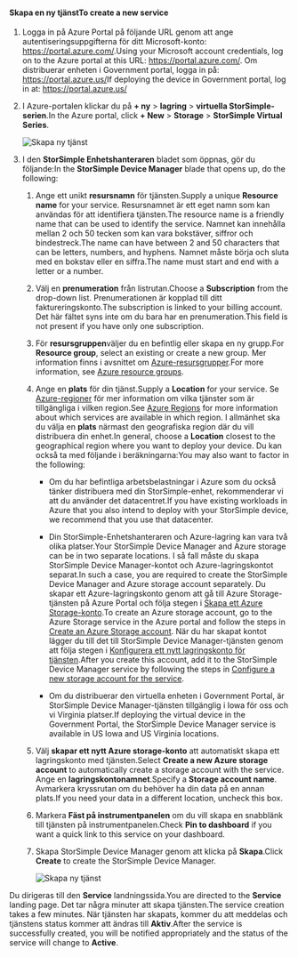 #### <a name="to-create-a-new-service"></a><span data-ttu-id="4af31-101">Skapa en ny tjänst</span><span class="sxs-lookup"><span data-stu-id="4af31-101">To create a new service</span></span>

1.  <span data-ttu-id="4af31-102">Logga in på Azure Portal på följande URL genom att ange autentiseringsuppgifterna för ditt Microsoft-konto: <https://portal.azure.com/>.</span><span class="sxs-lookup"><span data-stu-id="4af31-102">Using your Microsoft account credentials, log on to the Azure portal at this URL: <https://portal.azure.com/>.</span></span> <span data-ttu-id="4af31-103">Om distribuerar enheten i Government portal, logga in på: <https://portal.azure.us/></span><span class="sxs-lookup"><span data-stu-id="4af31-103">If deploying the device in Government portal, log in at: <https://portal.azure.us/></span></span>

2.  <span data-ttu-id="4af31-104">I Azure-portalen klickar du på **+ ny** &gt; **lagring** &gt; **virtuella StorSimple-serien**.</span><span class="sxs-lookup"><span data-stu-id="4af31-104">In the Azure portal, click **+ New** &gt; **Storage** &gt; **StorSimple Virtual Series**.</span></span>

    ![Skapa ny tjänst](./media/storsimple-virtual-array-create-new-service/createnewservice2.png) 

3.  <span data-ttu-id="4af31-106">I den **StorSimple Enhetshanteraren** bladet som öppnas, gör du följande:</span><span class="sxs-lookup"><span data-stu-id="4af31-106">In the **StorSimple Device Manager** blade that opens up, do the following:</span></span>

    1.  <span data-ttu-id="4af31-107">Ange ett unikt **resursnamn** för tjänsten.</span><span class="sxs-lookup"><span data-stu-id="4af31-107">Supply a unique **Resource name** for your service.</span></span> <span data-ttu-id="4af31-108">Resursnamnet är ett eget namn som kan användas för att identifiera tjänsten.</span><span class="sxs-lookup"><span data-stu-id="4af31-108">The resource name is a friendly name that can be used to identify the service.</span></span> <span data-ttu-id="4af31-109">Namnet kan innehålla mellan 2 och 50 tecken som kan vara bokstäver, siffror och bindestreck.</span><span class="sxs-lookup"><span data-stu-id="4af31-109">The name can have between 2 and 50 characters that can be letters, numbers, and hyphens.</span></span> <span data-ttu-id="4af31-110">Namnet måste börja och sluta med en bokstav eller en siffra.</span><span class="sxs-lookup"><span data-stu-id="4af31-110">The name must start and end with a letter or a number.</span></span>

    2.  <span data-ttu-id="4af31-111">Välj en **prenumeration** från listrutan.</span><span class="sxs-lookup"><span data-stu-id="4af31-111">Choose a **Subscription** from the drop-down list.</span></span> <span data-ttu-id="4af31-112">Prenumerationen är kopplad till ditt faktureringskonto.</span><span class="sxs-lookup"><span data-stu-id="4af31-112">The subscription is linked to your billing account.</span></span> <span data-ttu-id="4af31-113">Det här fältet syns inte om du bara har en prenumeration.</span><span class="sxs-lookup"><span data-stu-id="4af31-113">This field is not present if you have only one subscription.</span></span>

    3.  <span data-ttu-id="4af31-114">För **resursgruppen**väljer du en befintlig eller skapa en ny grupp.</span><span class="sxs-lookup"><span data-stu-id="4af31-114">For **Resource group**, select an existing or create a new group.</span></span> <span data-ttu-id="4af31-115">Mer information finns i avsnittet om [Azure-resursgrupper](https://azure.microsoft.com/documentation/articles/virtual-machines-windows-infrastructure-resource-groups-guidelines/).</span><span class="sxs-lookup"><span data-stu-id="4af31-115">For more information, see [Azure resource groups](https://azure.microsoft.com/documentation/articles/virtual-machines-windows-infrastructure-resource-groups-guidelines/).</span></span>

    4.  <span data-ttu-id="4af31-116">Ange en **plats** för din tjänst.</span><span class="sxs-lookup"><span data-stu-id="4af31-116">Supply a **Location** for your service.</span></span> <span data-ttu-id="4af31-117">Se [Azure-regioner](https://azure.microsoft.com/regions/#services) för mer information om vilka tjänster som är tillgängliga i vilken region.</span><span class="sxs-lookup"><span data-stu-id="4af31-117">See [Azure Regions](https://azure.microsoft.com/regions/#services) for more information about which services are available in which region.</span></span> <span data-ttu-id="4af31-118">I allmänhet ska du välja en **plats** närmast den geografiska region där du vill distribuera din enhet.</span><span class="sxs-lookup"><span data-stu-id="4af31-118">In general, choose a **Location** closest to the geographical region where you want to deploy your device.</span></span> <span data-ttu-id="4af31-119">Du kan också ta med följande i beräkningarna:</span><span class="sxs-lookup"><span data-stu-id="4af31-119">You may also want to factor in the following:</span></span>

        -   <span data-ttu-id="4af31-120">Om du har befintliga arbetsbelastningar i Azure som du också tänker distribuera med din StorSimple-enhet, rekommenderar vi att du använder det datacentret.</span><span class="sxs-lookup"><span data-stu-id="4af31-120">If you have existing workloads in Azure that you also intend to deploy with your StorSimple device, we recommend that you use that datacenter.</span></span>

        -   <span data-ttu-id="4af31-121">Din StorSimple-Enhetshanteraren och Azure-lagring kan vara två olika platser.</span><span class="sxs-lookup"><span data-stu-id="4af31-121">Your StorSimple Device Manager and Azure storage can be in two separate locations.</span></span> <span data-ttu-id="4af31-122">I så fall måste du skapa StorSimple Device Manager-kontot och Azure-lagringskontot separat.</span><span class="sxs-lookup"><span data-stu-id="4af31-122">In such a case, you are required to create the StorSimple Device Manager and Azure storage account separately.</span></span> <span data-ttu-id="4af31-123">Du skapar ett Azure-lagringskonto genom att gå till Azure Storage-tjänsten på Azure Portal och följa stegen i [Skapa ett Azure Storage-konto](https://azure.microsoft.com/documentation/articles/storage-create-storage-account/#create-a-storage-account).</span><span class="sxs-lookup"><span data-stu-id="4af31-123">To create an Azure storage account, go to the Azure Storage service in the Azure portal and follow the steps in [Create an Azure Storage account](https://azure.microsoft.com/documentation/articles/storage-create-storage-account/#create-a-storage-account).</span></span> <span data-ttu-id="4af31-124">När du har skapat kontot lägger du till det till StorSimple Device Manager-tjänsten genom att följa stegen i [Konfigurera ett nytt lagringskonto för tjänsten](https://azure.microsoft.com/en-us/documentation/articles/storsimple-deployment-walkthrough/#configure-a-new-storage-account-for-the-service).</span><span class="sxs-lookup"><span data-stu-id="4af31-124">After you create this account, add it to the StorSimple Device Manager service by following the steps in [Configure a new storage account for the service](https://azure.microsoft.com/en-us/documentation/articles/storsimple-deployment-walkthrough/#configure-a-new-storage-account-for-the-service).</span></span>

        -   <span data-ttu-id="4af31-125">Om du distribuerar den virtuella enheten i Government Portal, är StorSimple Device Manager-tjänsten tillgänglig i Iowa för oss och vi Virginia platser.</span><span class="sxs-lookup"><span data-stu-id="4af31-125">If deploying the virtual device in the Government Portal, the StorSimple Device Manager service is available in US Iowa and US Virginia locations.</span></span>

    5.  <span data-ttu-id="4af31-126">Välj **skapar ett nytt Azure storage-konto** att automatiskt skapa ett lagringskonto med tjänsten.</span><span class="sxs-lookup"><span data-stu-id="4af31-126">Select **Create a new Azure storage account** to automatically create a storage account with the service.</span></span> <span data-ttu-id="4af31-127">Ange en **lagringskontonamnet**.</span><span class="sxs-lookup"><span data-stu-id="4af31-127">Specify a **Storage account name**.</span></span> <span data-ttu-id="4af31-128">Avmarkera kryssrutan om du behöver ha din data på en annan plats.</span><span class="sxs-lookup"><span data-stu-id="4af31-128">If you need your data in a different location, uncheck this box.</span></span>

    6.  <span data-ttu-id="4af31-129">Markera **Fäst på instrumentpanelen** om du vill skapa en snabblänk till tjänsten på instrumentpanelen.</span><span class="sxs-lookup"><span data-stu-id="4af31-129">Check **Pin to dashboard** if you want a quick link to this service on your dashboard.</span></span>

    7.  <span data-ttu-id="4af31-130">Skapa StorSimple Device Manager genom att klicka på **Skapa**.</span><span class="sxs-lookup"><span data-stu-id="4af31-130">Click **Create** to create the StorSimple Device Manager.</span></span>

        ![Skapa ny tjänst](./media/storsimple-virtual-array-create-new-service/createnewservice4.png)  

<span data-ttu-id="4af31-132">Du dirigeras till den **Service** landningssida.</span><span class="sxs-lookup"><span data-stu-id="4af31-132">You are directed to the **Service** landing page.</span></span> <span data-ttu-id="4af31-133">Det tar några minuter att skapa tjänsten.</span><span class="sxs-lookup"><span data-stu-id="4af31-133">The service creation takes a few minutes.</span></span> <span data-ttu-id="4af31-134">När tjänsten har skapats, kommer du att meddelas och tjänstens status kommer att ändras till **Aktiv**.</span><span class="sxs-lookup"><span data-stu-id="4af31-134">After the service is successfully created, you will be notified appropriately and the status of the service will change to **Active**.</span></span>


